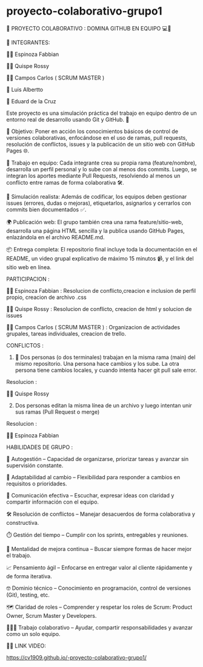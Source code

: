 # proyecto-colaborativo-grupo1

🌟 PROYECTO COLABORATIVO : DOMINA GITHUB EN EQUIPO 💻🤝

👥 INTEGRANTES:

🧑‍💻 Espinoza Fabbian

👩‍💻 Quispe Rossy

🧑‍💻 Campos Carlos ( SCRUM MASTER )

🧑 Luis Albertto 

🧑 Eduard de la Cruz

Este proyecto es una simulación práctica del trabajo en equipo dentro de un entorno real de desarrollo usando Git y GitHub. 🚀

🎯 Objetivo:
Poner en acción los conocimientos básicos de control de versiones colaborativas, enfocándose en el uso de ramas, pull requests, resolución de conflictos, issues y la publicación de un sitio web con GitHub Pages 🌐.

👥 Trabajo en equipo:
Cada integrante crea su propia rama (feature/nombre), desarrolla un perfil personal y lo sube con al menos dos commits. Luego, se integran los aportes mediante Pull Requests, resolviendo al menos un conflicto entre ramas de forma colaborativa 🛠️.

🧩 Simulación realista:
Además de codificar, los equipos deben gestionar issues (errores, dudas o mejoras), etiquetarlos, asignarlos y cerrarlos con commits bien documentados ✅.

🌍 Publicación web:
El grupo también crea una rama feature/sitio-web, desarrolla una página HTML sencilla y la publica usando GitHub Pages, enlazándola en el archivo README.md.

📦 Entrega completa:
El repositorio final incluye toda la documentación en el README, un video grupal explicativo de máximo 15 minutos 📹, y el link del sitio web en línea.

PARTICIPACION : 

🧑‍💻 Espinoza Fabbian : Resolucion de conflicto,creacion e inclusion de perfil propio, creacion de archivo .css

👩‍💻 Quispe Rossy : Resolucion de conflicto, creacion de html y solucion de issues

🧑‍💻 Campos Carlos ( SCRUM MASTER ) : Organizacion de actividades grupales, tareas individuales, creacion de trello.


CONFLICTOS :

1. 🔁 Dos personas (o dos terminales) trabajan en la misma rama (main) del mismo repositorio. Una persona hace cambios y los sube. La otra persona tiene cambios locales, y cuando intenta hacer git pull sale error.

Resolucion : 

👩‍💻 Quispe Rossy 


2. Dos personas editan la misma línea de un archivo y luego intentan unir sus ramas (Pull Request o merge)

Resolucion : 

🧑‍💻 Espinoza Fabbian

HABILIDADES DE GRUPO :

🧭 Autogestión – Capacidad de organizarse, priorizar tareas y avanzar sin supervisión constante.

🔁 Adaptabilidad al cambio – Flexibilidad para responder a cambios en requisitos o prioridades.

💬 Comunicación efectiva – Escuchar, expresar ideas con claridad y compartir información con el equipo.

🛠️ Resolución de conflictos – Manejar desacuerdos de forma colaborativa y constructiva.

⏱️ Gestión del tiempo – Cumplir con los sprints, entregables y reuniones.

🧪 Mentalidad de mejora continua – Buscar siempre formas de hacer mejor el trabajo.

📈 Pensamiento ágil – Enfocarse en entregar valor al cliente rápidamente y de forma iterativa.

🤓 Dominio técnico – Conocimiento en programación, control de versiones (Git), testing, etc.

🗺️ Claridad de roles – Comprender y respetar los roles de Scrum: Product Owner, Scrum Master y Developers.

🧑‍🤝‍🧑 Trabajo colaborativo – Ayudar, compartir responsabilidades y avanzar como un solo equipo.

🎥🔗 LINK VIDEO:

https://cv1909.github.io/-proyecto-colaborativo-grupo1/